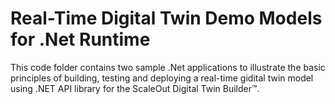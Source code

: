 # Real-Time Digital Twin Demo Models for .Net Runtime
This code folder contains two sample .Net applications to illustrate the basic principles of building, testing and deploying a real-time gidital twin model using .NET API library for the ScaleOut Digital Twin Builder™.
